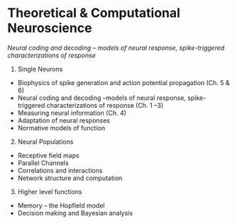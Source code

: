# Theoretical & Computational Neuroscience

*Neural coding and decoding – models of neural response, spike-triggered characterizations of response*

1. Single Neurons
- Biophysics of spike generation and action potential propagation (Ch. 5 & 6)
- Neural coding and decoding –models of neural response, spike-triggered characterizations of response (Ch. 1 –3)
- Measuring neural information (Ch. 4)
- Adaptation of neural responses 
- Normative models of function 

2. Neural Populations
- Receptive field maps 
- Parallel Channels 
- Correlations and interactions 
- Network structure and computation 
 

3. Higher level functions
- Memory – the Hopfield model 
- Decision making and Bayesian analysis 
